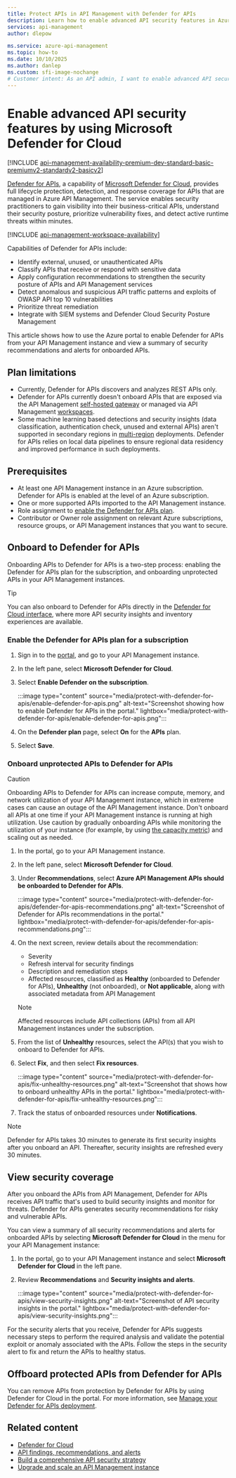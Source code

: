 ```yaml
---
title: Protect APIs in API Management with Defender for APIs 
description: Learn how to enable advanced API security features in Azure API Management by using Microsoft Defender for Cloud.
services: api-management
author: dlepow

ms.service: azure-api-management
ms.topic: how-to
ms.date: 10/10/2025
ms.author: danlep
ms.custom: sfi-image-nochange
# Customer intent: As an API admin, I want to enable advanced API security features in API Management by using Defender for Cloud.
---
```

# Enable advanced API security features by using Microsoft Defender for Cloud 

[!INCLUDE [api-management-availability-premium-dev-standard-basic-premiumv2-standardv2-basicv2](../../includes/api-management-availability-premium-dev-standard-basic-premiumv2-standardv2-basicv2.md)]

[Defender for APIs](/azure/defender-for-cloud/defender-for-apis-introduction), a capability of [Microsoft Defender for Cloud](/azure/defender-for-cloud/defender-for-cloud-introduction), provides full lifecycle protection, detection, and response coverage for APIs that are managed in Azure API Management. The service enables security practitioners to gain visibility into their business-critical APIs, understand their security posture, prioritize vulnerability fixes, and detect active runtime threats within minutes. 

[!INCLUDE [api-management-workspace-availability](../../includes/api-management-workspace-availability.md)]

Capabilities of Defender for APIs include:

* Identify external, unused, or unauthenticated APIs
* Classify APIs that receive or respond with sensitive data
* Apply configuration recommendations to strengthen the security posture of APIs and API Management services
* Detect anomalous and suspicious API traffic patterns and exploits of OWASP API top 10 vulnerabilities
* Prioritize threat remediation
* Integrate with SIEM systems and Defender Cloud Security Posture Management

This article shows how to use the Azure portal to enable Defender for APIs from your API Management instance and view a summary of security recommendations and alerts for onboarded APIs. 

## Plan limitations

* Currently, Defender for APIs discovers and analyzes REST APIs only. 
* Defender for APIs currently doesn't onboard APIs that are exposed via the API Management [self-hosted gateway](self-hosted-gateway-overview.md) or managed via API Management [workspaces](workspaces-overview.md).
* Some machine learning based detections and security insights (data classification, authentication check, unused and external APIs) aren't supported in secondary regions in [multi-region](api-management-howto-deploy-multi-region.md) deployments. Defender for APIs relies on local data pipelines to ensure regional data residency and improved performance in such deployments. 
 
## Prerequisites

* At least one API Management instance in an Azure subscription. Defender for APIs is enabled at the level of an Azure subscription. 
* One or more supported APIs imported to the API Management instance.
* Role assignment to [enable the Defender for APIs plan](/azure/defender-for-cloud/permissions).
* Contributor or Owner role assignment on relevant Azure subscriptions, resource groups, or API Management instances that you want to secure. 

## Onboard to Defender for APIs

Onboarding APIs to Defender for APIs is a two-step process: enabling the Defender for APIs plan for the subscription, and onboarding unprotected APIs in your API Management instances.   

> [!TIP]
> You can also onboard to Defender for APIs directly in the [Defender for Cloud interface](/azure/defender-for-cloud/defender-for-apis-deploy), where more API security insights and inventory experiences are available.

### Enable the Defender for APIs plan for a subscription

1. Sign in to the [portal](https://portal.azure.com), and go to your API Management instance.

1. In the left pane, select **Microsoft Defender for Cloud**.

1. Select **Enable Defender on the subscription**.

    :::image type="content" source="media/protect-with-defender-for-apis/enable-defender-for-apis.png" alt-text="Screenshot showing how to enable Defender for APIs in the portal." lightbox="media/protect-with-defender-for-apis/enable-defender-for-apis.png":::

1. On the **Defender plan** page, select **On** for the **APIs** plan.

1. Select **Save**.

### Onboard unprotected APIs to Defender for APIs 

> [!CAUTION]
> Onboarding APIs to Defender for APIs can increase compute, memory, and network utilization of your API Management instance, which in extreme cases can cause an outage of the API Management instance. Don't onboard all APIs at one time if your API Management instance is running at high utilization. Use caution by gradually onboarding APIs while monitoring the utilization of your instance (for example, by using [the capacity metric](api-management-capacity.md)) and scaling out as needed. 

1. In the portal, go to your API Management instance.
1. In the left pane, select **Microsoft Defender for Cloud**.
1. Under **Recommendations**, select **Azure API Management APIs should be onboarded to Defender for APIs**.

    :::image type="content" source="media/protect-with-defender-for-apis/defender-for-apis-recommendations.png" alt-text="Screenshot of Defender for APIs recommendations in the portal." lightbox="media/protect-with-defender-for-apis/defender-for-apis-recommendations.png":::
1. On the next screen, review details about the recommendation:
    * Severity  
    * Refresh interval for security findings 
    * Description and remediation steps
    * Affected resources, classified as **Healthy** (onboarded to Defender for APIs), **Unhealthy** (not onboarded), or **Not applicable**, along with associated metadata from API Management
    
   > [!NOTE]
   > Affected resources include API collections (APIs) from all API Management instances under the subscription. 

1. From the list of **Unhealthy** resources, select the API(s) that you wish to onboard to Defender for APIs.
1. Select **Fix**, and then select **Fix resources**.

    :::image type="content" source="media/protect-with-defender-for-apis/fix-unhealthy-resources.png" alt-text="Screenshot that shows how to onboard unhealthy APIs in the portal." lightbox="media/protect-with-defender-for-apis/fix-unhealthy-resources.png":::
1.  Track the status of onboarded resources under **Notifications**. 

> [!NOTE]
> Defender for APIs takes 30 minutes to generate its first security insights after you onboard an API. Thereafter, security insights are refreshed every 30 minutes. 
> 

## View security coverage

After you onboard the APIs from API Management, Defender for APIs receives API traffic that's used to build security insights and monitor for threats. Defender for APIs generates security recommendations for risky and vulnerable APIs.  

You can view a summary of all security recommendations and alerts for onboarded APIs by selecting **Microsoft Defender for Cloud** in the menu for your API Management instance:

1. In the portal, go to your API Management instance and select **Microsoft Defender for Cloud** in the left pane.
1. Review **Recommendations** and **Security insights and alerts**.

    :::image type="content" source="media/protect-with-defender-for-apis/view-security-insights.png" alt-text="Screenshot of API security insights in the portal." lightbox="media/protect-with-defender-for-apis/view-security-insights.png":::

For the security alerts that you receive, Defender for APIs suggests necessary steps to perform the required analysis and validate the potential exploit or anomaly associated with the APIs. Follow the steps in the security alert to fix and return the APIs to healthy status.

## Offboard protected APIs from Defender for APIs

You can remove APIs from protection by Defender for APIs by using Defender for Cloud in the portal. For more information, see [Manage your Defender for APIs deployment](/azure/defender-for-cloud/defender-for-apis-manage).

## Related content

* [Defender for Cloud](/azure/defender-for-cloud/defender-for-cloud-introduction)
* [API findings, recommendations, and alerts](/azure/defender-for-cloud/defender-for-apis-posture) 
* [Build a comprehensive API security strategy](https://aka.ms/API-Security-EBook)
* [Upgrade and scale an API Management instance](upgrade-and-scale.md) 
